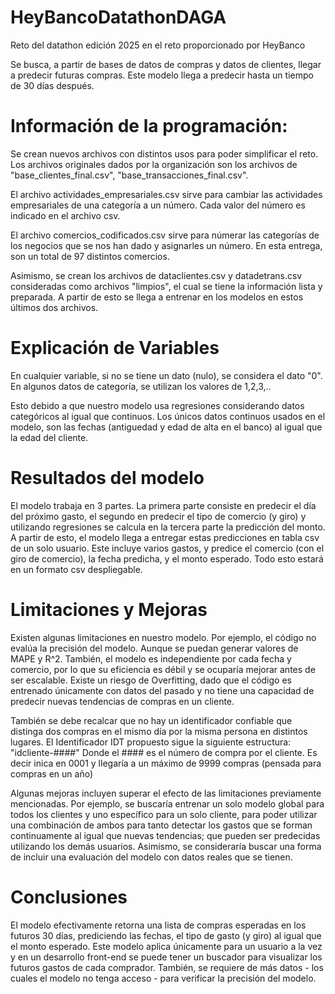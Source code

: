 # HeyBancoDatathonDAGA
Reto del datathon edición 2025 en el reto proporcionado por HeyBanco

Se busca, a partir de bases de datos de compras y datos de clientes, llegar a predecir futuras compras. Este modelo llega a predecir hasta un tiempo de 30 días después. 

# Información de la programación:

Se crean nuevos archivos con distintos usos para poder simplificar el reto. Los archivos originales dados por la organización son los archivos de "base_clientes_final.csv", "base_transacciones_final.csv". 


El archivo actividades_empresariales.csv  sirve para cambiar las actividades empresariales de una categoría a un número. Cada valor del número es indicado en el archivo csv.  

El archivo comercios_codificados.csv sirve para númerar las categorías de los negocios que se nos han dado y asignarles un número. En esta entrega, son un total de 97 distintos comercios.

Asimismo, se crean los archivos de dataclientes.csv y datadetrans.csv consideradas como archivos "limpios", el cual se tiene la información lista y preparada. A partir de esto se llega a entrenar en los modelos en estos últimos dos archivos. 

# Explicación de Variables

En cualquier variable, si no se tiene un dato (nulo), se considera el dato "0". En algunos datos de categoría, se utilizan los valores de 1,2,3,..

Esto debido a que nuestro modelo usa regresiones considerando datos categóricos al igual que continuos. Los únicos datos continuos usados en el modelo, son las fechas (antiguedad y edad de alta en el banco) al igual que la edad del cliente.

# Resultados del modelo

El modelo trabaja en 3 partes. La primera parte consiste en predecir el día del próximo gasto, el segundo en predecir el tipo de comercio (y giro) y utilizando regresiones se calcula en la tercera parte la predicción del monto. A partir de esto, el modelo llega a entregar estas predicciones en tabla csv de un solo usuario. Este incluye varios gastos, y predice el comercio (con el giro de comercio), la fecha predicha, y el monto esperado. Todo esto estará en un formato csv despliegable. 

# Limitaciones y Mejoras

Existen algunas limitaciones en nuestro modelo. Por ejemplo, el código no evalúa la precisión del modelo. Aunque se puedan generar valores de MAPE y R^2. También, el modelo es independiente por cada fecha y comercio, por lo que su eficiencia es débil y se ocuparía mejorar antes de ser escalable. Existe un riesgo de Overfitting, dado que el código es entrenado únicamente con datos del pasado y no tiene una capacidad de predecir nuevas tendencias de compras en un cliente. 

También se debe recalcar que no hay un identificador confiable que distinga dos compras en el mismo día por la misma persona en distintos lugares. 
El Identificador IDT propuesto sigue la siguiente estructura:
"idcliente-####"
Donde el #### es el número de compra por el cliente. Es decir inica en 0001 y llegaría a un máximo de 9999 compras (pensada para compras en un año)

Algunas mejoras incluyen superar el efecto de las limitaciones previamente mencionadas. Por ejemplo, se buscaría entrenar un solo modelo global para todos los clientes y uno específico para un solo cliente, para poder utilizar una combinación de ambos para tanto detectar los gastos que se forman continuamente al igual que nuevas tendencias; que pueden ser predecidas utilizando los demás usuarios. Asimismo, se consideraría buscar una forma de incluir una evaluación del modelo con datos reales que se tienen. 

# Conclusiones

El modelo efectivamente retorna una lista de compras esperadas en los futuros 30 días, prediciendo las fechas, el tipo de gasto (y giro) al igual que el monto esperado. Este modelo aplica únicamente para un usuario a la vez y en un desarrollo front-end se puede tener un buscador para visualizar los futuros gastos de cada comprador. También, se requiere de más datos - los cuales el modelo no tenga acceso - para verificar la precisión del modelo.